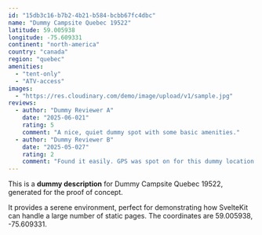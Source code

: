 ```yaml
---
id: "15db3c16-b7b2-4b21-b584-bcbb67fc4dbc"
name: "Dummy Campsite Quebec 19522"
latitude: 59.005938
longitude: -75.609331
continent: "north-america"
country: "canada"
region: "quebec"
amenities:
  - "tent-only"
  - "ATV-access"
images:
  - "https://res.cloudinary.com/demo/image/upload/v1/sample.jpg"
reviews:
  - author: "Dummy Reviewer A"
    date: "2025-06-021"
    rating: 5
    comment: "A nice, quiet dummy spot with some basic amenities."
  - author: "Dummy Reviewer B"
    date: "2025-05-027"
    rating: 2
    comment: "Found it easily. GPS was spot on for this dummy location."
---
```


This is a **dummy description** for Dummy Campsite Quebec 19522, generated for the proof of concept.

It provides a serene environment, perfect for demonstrating how SvelteKit can handle a large number of static pages. The coordinates are 59.005938, -75.609331.
